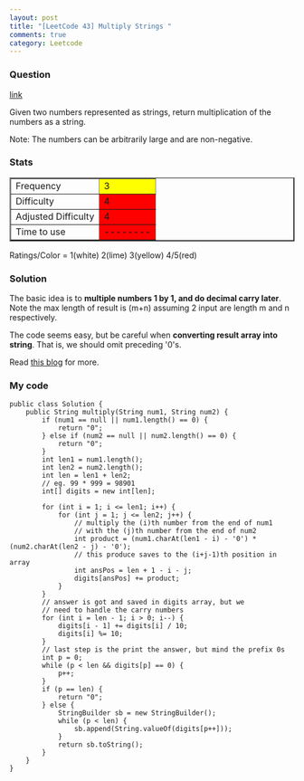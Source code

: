 ```yaml
---
layout: post
title: "[LeetCode 43] Multiply Strings "
comments: true
category: Leetcode
---
```


### Question

[link](http://oj.leetcode.com/problems/multiply-strings/)

<div class="question-content">
<p></p><p>Given two numbers represented as strings, return multiplication of the numbers as a string.</p>

<p>Note: The numbers can be arbitrarily large and are non-negative.</p><p></p>
</div>

### Stats

<table border="2">
	<tr>
		<td>Frequency</td>
		<td bgcolor="yellow">3</td>
	</tr>
	<tr>
		<td>Difficulty</td>
		<td bgcolor="red">4</td>
	</tr>
	<tr>
		<td>Adjusted Difficulty</td>
		<td bgcolor="red">4</td>
	</tr>
	<tr>
		<td>Time to use</td>
		<td bgcolor="red">--------</td>
	</tr>
</table>

Ratings/Color = 1(white) 2(lime) 3(yellow) 4/5(red)

### Solution

The basic idea is to **multiple numbers 1 by 1, and do decimal carry later**. Note the max length of result is (m+n) assuming 2 input are length m and n respectively.

The code seems easy, but be careful when **converting result array into string**. That is, we should omit preceding '0's.

Read [this blog](http://blog.csdn.net/fightforyourdream/article/details/17370495) for more.

### My code

    public class Solution {
        public String multiply(String num1, String num2) {
            if (num1 == null || num1.length() == 0) {
                return "0";
            } else if (num2 == null || num2.length() == 0) {
                return "0";
            }
            int len1 = num1.length();
            int len2 = num2.length();
            int len = len1 + len2;
            // eg. 99 * 999 = 98901
            int[] digits = new int[len];

            for (int i = 1; i <= len1; i++) {
                for (int j = 1; j <= len2; j++) {
                    // multiply the (i)th number from the end of num1
                    // with the (j)th number from the end of num2
                    int product = (num1.charAt(len1 - i) - '0') * (num2.charAt(len2 - j) - '0');
                    // this produce saves to the (i+j-1)th position in array
                    int ansPos = len + 1 - i - j;
                    digits[ansPos] += product;
                }
            }
            // answer is got and saved in digits array, but we
            // need to handle the carry numbers
            for (int i = len - 1; i > 0; i--) {
                digits[i - 1] += digits[i] / 10;
                digits[i] %= 10;
            }
            // last step is the print the answer, but mind the prefix 0s
            int p = 0;
            while (p < len && digits[p] == 0) {
                p++;
            }
            if (p == len) {
                return "0";
            } else {
                StringBuilder sb = new StringBuilder();
                while (p < len) {
                    sb.append(String.valueOf(digits[p++]));
                }
                return sb.toString();
            }
        }
    }
